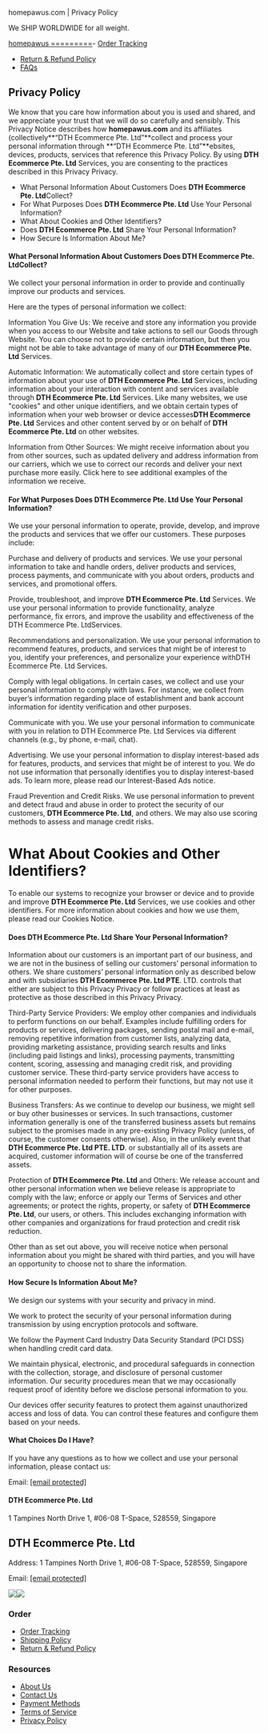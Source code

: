 homepawus.com | Privacy Policy

We SHIP WORLDWIDE for all weight.

[homepawus
=========](/)- [Order Tracking](/order-tracking)
- [Return & Refund Policy](/refund_returns)
- [FAQs](/contact)

Privacy Policy
--------------

We know that you care how information about you is used and shared, and we appreciate your trust that we will do so carefully and sensibly. This Privacy Notice describes how **homepawus.com** and its affiliates (collectively**“DTH Ecommerce Pte. Ltd”**collect and process your personal information through **“DTH Ecommerce Pte. Ltd”**ebsites, devices, products, services that reference this Privacy Policy. By using **DTH Ecommerce Pte. Ltd** Services, you are consenting to the practices described in this Privacy Privacy.

* What Personal Information About Customers Does **DTH Ecommerce Pte. Ltd**Collect?
* For What Purposes Does **DTH Ecommerce Pte. Ltd** Use Your Personal Information?
* What About Cookies and Other Identifiers?
* Does **DTH Ecommerce Pte. Ltd** Share Your Personal Information?
* How Secure Is Information About Me?

#### What Personal Information About Customers Does DTH Ecommerce Pte. LtdCollect?

We collect your personal information in order to provide and continually improve our products and services.

Here are the types of personal information we collect:

Information You Give Us: We receive and store any information you provide when you access to our Website and take actions to sell our Goods through Website. You can choose not to provide certain information, but then you might not be able to take advantage of many of our **DTH Ecommerce Pte. Ltd** Services.

Automatic Information: We automatically collect and store certain types of information about your use of **DTH Ecommerce Pte. Ltd** Services, including information about your interaction with content and services available through **DTH Ecommerce Pte. Ltd** Services. Like many websites, we use "cookies" and other unique identifiers, and we obtain certain types of information when your web browser or device accesses**DTH Ecommerce Pte. Ltd** Services and other content served by or on behalf of **DTH Ecommerce Pte. Ltd** on other websites.

Information from Other Sources: We might receive information about you from other sources, such as updated delivery and address information from our carriers, which we use to correct our records and deliver your next purchase more easily. Click here to see additional examples of the information we receive.

#### For What Purposes Does DTH Ecommerce Pte. Ltd Use Your Personal Information?

We use your personal information to operate, provide, develop, and improve the products and services that we offer our customers. These purposes include:

Purchase and delivery of products and services. We use your personal information to take and handle orders, deliver products and services, process payments, and communicate with you about orders, products and services, and promotional offers.

Provide, troubleshoot, and improve **DTH Ecommerce Pte. Ltd** Services. We use your personal information to provide functionality, analyze performance, fix errors, and improve the usability and effectiveness of the DTH Ecommerce Pte. LtdServices.

Recommendations and personalization. We use your personal information to recommend features, products, and services that might be of interest to you, identify your preferences, and personalize your experience withDTH Ecommerce Pte. Ltd Services.

Comply with legal obligations. In certain cases, we collect and use your personal information to comply with laws. For instance, we collect from buyer’s information regarding place of establishment and bank account information for identity verification and other purposes.

Communicate with you. We use your personal information to communicate with you in relation to DTH Ecommerce Pte. Ltd Services via different channels (e.g., by phone, e-mail, chat).

Advertising. We use your personal information to display interest-based ads for features, products, and services that might be of interest to you. We do not use information that personally identifies you to display interest-based ads. To learn more, please read our Interest-Based Ads notice.

Fraud Prevention and Credit Risks. We use personal information to prevent and detect fraud and abuse in order to protect the security of our customers, **DTH Ecommerce Pte. Ltd**, and others. We may also use scoring methods to assess and manage credit risks.

What About Cookies and Other Identifiers?
=========================================

To enable our systems to recognize your browser or device and to provide and improve **DTH Ecommerce Pte. Ltd** Services, we use cookies and other identifiers. For more information about cookies and how we use them, please read our Cookies Notice.

#### Does DTH Ecommerce Pte. Ltd Share Your Personal Information?

Information about our customers is an important part of our business, and we are not in the business of selling our customers’ personal information to others. We share customers’ personal information only as described below and with subsidiaries **DTH Ecommerce Pte. Ltd PTE**. LTD. controls that either are subject to this Privacy Privacy or follow practices at least as protective as those described in this Privacy Privacy.

Third-Party Service Providers: We employ other companies and individuals to perform functions on our behalf. Examples include fulfilling orders for products or services, delivering packages, sending postal mail and e-mail, removing repetitive information from customer lists, analyzing data, providing marketing assistance, providing search results and links (including paid listings and links), processing payments, transmitting content, scoring, assessing and managing credit risk, and providing customer service. These third-party service providers have access to personal information needed to perform their functions, but may not use it for other purposes.

Business Transfers: As we continue to develop our business, we might sell or buy other businesses or services. In such transactions, customer information generally is one of the transferred business assets but remains subject to the promises made in any pre-existing Privacy Policy (unless, of course, the customer consents otherwise). Also, in the unlikely event that **DTH Ecommerce Pte. Ltd PTE. LTD**. or substantially all of its assets are acquired, customer information will of course be one of the transferred assets.

Protection of **DTH Ecommerce Pte. Ltd** and Others: We release account and other personal information when we believe release is appropriate to comply with the law; enforce or apply our Terms of Services and other agreements; or protect the rights, property, or safety of **DTH Ecommerce Pte. Ltd**, our users, or others. This includes exchanging information with other companies and organizations for fraud protection and credit risk reduction.

Other than as set out above, you will receive notice when personal information about you might be shared with third parties, and you will have an opportunity to choose not to share the information.

#### How Secure Is Information About Me?

We design our systems with your security and privacy in mind.

We work to protect the security of your personal information during transmission by using encryption protocols and software.

We follow the Payment Card Industry Data Security Standard (PCI DSS) when handling credit card data.

We maintain physical, electronic, and procedural safeguards in connection with the collection, storage, and disclosure of personal customer information. Our security procedures mean that we may occasionally request proof of identity before we disclose personal information to you.

Our devices offer security features to protect them against unauthorized access and loss of data. You can control these features and configure them based on your needs.

#### What Choices Do I Have?

If you have any questions as to how we collect and use your personal information, please contact us:

Email: [[email protected]](/cdn-cgi/l/email-protection#89fafcf9f9e6fbfdc9edfde1a4fafcf9f9e6fbfda7eae6e4)

#### DTH Ecommerce Pte. Ltd

1 Tampines North Drive 1, #06-08 T-Space, 528559, Singapore

DTH Ecommerce Pte. Ltd
----------------------

Address: 1 Tampines North Drive 1, #06-08 T-Space, 528559, Singapore

Email: [[email protected]](/cdn-cgi/l/email-protection#88fbfdf8f8e7fafcc8ecfce0a5fbfdf8f8e7fafca6ebe7e5)

![](/_next/image?url=%2F_next%2Fstatic%2Fmedia%2Fpaypal.e282e2df.webp&w=128&q=75)![](/_next/image?url=%2F_next%2Fstatic%2Fmedia%2Fvisa_master.033c25d8.webp&w=640&q=75)

### Order

* [Order Tracking](/order-tracking)
* [Shipping Policy](/shipping-policy)
* [Return & Refund Policy](/refund_returns)

### Resources

* [About Us](/about-us)
* [Contact Us](/contact)
* [Payment Methods](/payment-methods)
* [Terms of Service](/terms-of-service)
* [Privacy Policy](/privacy-policy)